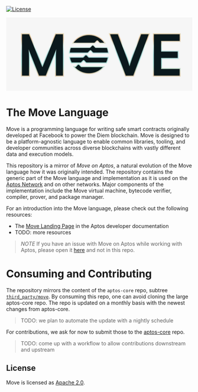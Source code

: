 
[![License](https://img.shields.io/badge/license-Apache-green.svg)](LICENSE)

![Move logo](assets/color/PNG/MoveOnAptos.png)

# The Move Language 

Move is a programming language for writing safe smart contracts originally developed at Facebook to power the Diem blockchain. Move is designed to be a platform-agnostic language to enable common libraries, tooling, and developer communities across diverse blockchains with vastly different data and execution models.

This repository is a mirror of *Move on Aptos*, a natural evolution of the Move language how it was originally intended. The repository contains the generic part of the Move language and implementation as it is used on the [Aptos Network](https://aptosfoundation.org/) and on other networks. Major components of the implementation include 
the Move virtual machine, bytecode verifier, compiler, prover, and package manager.

For an introduction into the Move language, please check out the following resources:

- The [Move Landing Page](https://aptos.dev/move/move-on-aptos) in the Aptos developer documentation
- TODO: more resources

> *NOTE* If you have an issue with Move on Aptos while working with Aptos, please open it [here](https://github.com/aptos-labs/aptos-core/issues/new/choose) and not in this repo.

# Consuming and Contributing

The repository mirrors the content of the `aptos-core` repo, subtree [`third_party/move`](https://github.com/aptos-labs/aptos-core/tree/main/third_party/move). By consuming this repo, one can avoid cloning the large aptos-core repo. The repo is updated on a monthly basis with the newest changes from aptos-core.

> TODO: we plan to automate the update with a nightly schedule

For contributions, we ask for now to submit those to the [aptos-core](https://github.com/aptos-labs/aptos-core/tree/main/third_party/move) repo. 

> TODO: come up with a workflow to allow contributions downstream and upstream


## License

Move is licensed as [Apache 2.0](https://github.com/move-language/move/blob/main/LICENSE).
